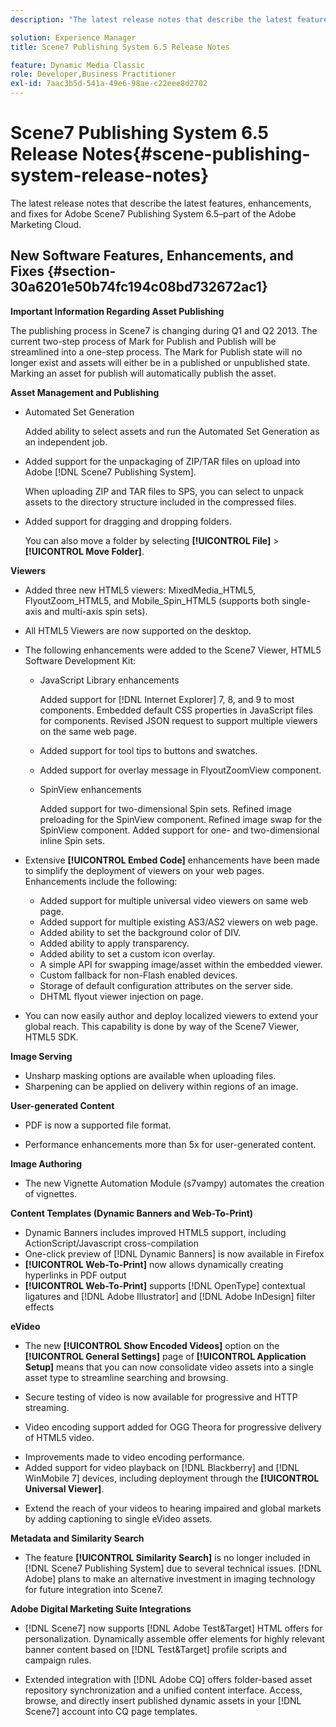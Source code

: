 ```yaml
---
description: "The latest release notes that describe the latest features, enhancements, and fixes for Adobe Scene7 Publishing System 6.5, part of the Adobe Experience Manager solution in the Adobe Marketing Cloud."

solution: Experience Manager
title: Scene7 Publishing System 6.5 Release Notes

feature: Dynamic Media Classic
role: Developer,Business Practitioner
exl-id: 7aac3b5d-541a-49e6-98ae-c22eee8d2702
---
```

# Scene7 Publishing System 6.5 Release Notes{#scene-publishing-system-release-notes}

The latest release notes that describe the latest features, enhancements, and fixes for Adobe Scene7 Publishing System 6.5–part of the Adobe Marketing Cloud.

## New Software Features, Enhancements, and Fixes {#section-30a6201e50b74fc194c08bd732672ac1}

**Important Information Regarding Asset Publishing**

The publishing process in Scene7 is changing during Q1 and Q2 2013. The current two-step process of Mark for Publish and Publish will be streamlined into a one-step process. The Mark for Publish state will no longer exist and assets will either be in a published or unpublished state. Marking an asset for publish will automatically publish the asset. 

**Asset Management and Publishing**

* Automated Set Generation

  Added ability to select assets and run the Automated Set Generation as an independent job. 
* Added support for the unpackaging of ZIP/TAR files on upload into Adobe [!DNL Scene7 Publishing System].

  When uploading ZIP and TAR files to SPS, you can select to unpack assets to the directory structure included in the compressed files. 

* Added support for dragging and dropping folders.

  You can also move a folder by selecting **[!UICONTROL File]** > **[!UICONTROL Move Folder]**.

**Viewers**

* Added three new HTML5 viewers: MixedMedia_HTML5, FlyoutZoom_HTML5, and Mobile_Spin_HTML5 (supports both single-axis and multi-axis spin sets).
<!-- 
  [More information](http://help.adobe.com/en_US/scene7/using/WS6E593DEA-7D81-4cd6-84B0-85E8BB274176.html#WS1c46793299cf21d77e926d1613177f0a020-8000.html).  -->
* All HTML5 Viewers are now supported on the desktop.

<!--   [More information](http://help.adobe.com/en_US/scene7/using/WS6E593DEA-7D81-4cd6-84B0-85E8BB274176.html#WS1c46793299cf21d77e926d1613177f0a020-8000.html). --> 
* The following enhancements were added to the Scene7 Viewer, HTML5 Software Development Kit:

  * JavaScript Library enhancements

    Added support for [!DNL Internet Explorer] 7, 8, and 9 to most components. Embedded default CSS properties in JavaScript files for components. Revised JSON request to support multiple viewers on the same web page.
 
  * Added support for tool tips to buttons and swatches. 
  * Added support for overlay message in FlyoutZoomView component. 
  * SpinView enhancements

      Added support for two-dimensional Spin sets. Refined image preloading for the SpinView component. Refined image swap for the SpinView component. Added support for one- and two-dimensional inline Spin sets.

* Extensive **[!UICONTROL Embed Code]** enhancements have been made to simplify the deployment of viewers on your web pages. Enhancements include the following:

    * Added support for multiple universal video viewers on same web page. 
    * Added support for multiple existing AS3/AS2 viewers on web page. 
    * Added ability to set the background color of DIV. 
    * Added ability to apply transparency. 
    * Added ability to set a custom icon overlay. 
    * A simple API for swapping image/asset within the embedded viewer. 
    * Custom fallback for non-Flash enabled devices. 
    * Storage of default configuration attributes on the server side. 
    * DHTML flyout viewer injection on page. 

* You can now easily author and deploy localized viewers to extend your global reach. This capability is done by way of the Scene7 Viewer, HTML5 SDK.

**Image Serving**

* Unsharp masking options are available when uploading files. 
* Sharpening can be applied on delivery within regions of an image.

**User-generated Content**

* PDF is now a supported file format.

<!--   [More information](http://help.adobe.com/en_US/scene7/using/WSe8b0455615e2dc47-2df907a712f31201b35-8000.html).  -->
* Performance enhancements more than 5x for user-generated content.

**Image Authoring**

* The new Vignette Automation Module (s7vampy) automates the creation of vignettes.

**Content Templates (Dynamic Banners and Web-To-Print)**

* Dynamic Banners includes improved HTML5 support, including ActionScript/Javascript cross-compilation 
* One-click preview of [!DNL Dynamic Banners] is now available in Firefox 
* **[!UICONTROL Web-To-Print]** now allows dynamically creating hyperlinks in PDF output 
* **[!UICONTROL Web-To-Print]** supports [!DNL OpenType] contextual ligatures and [!DNL Adobe Illustrator] and [!DNL Adobe InDesign] filter effects

**eVideo**

* The new **[!UICONTROL Show Encoded Videos]** option on the **[!UICONTROL General Settings]** page of **[!UICONTROL Application Setup]** means that you can now consolidate video assets into a single asset type to streamline searching and browsing.

<!--   [More information](http://help.adobe.com/en_US/scene7/using/WSCCBA9D3A-06A3-4f29-AF6B-36CBB2A655F1.html).  -->

* Secure testing of video is now available for progressive and HTTP streaming.

<!--   [More information](http://help.adobe.com/en_US/scene7/using/WSd968ca97bf01df72-5efde3a123268dd80f5-8000.html). --> 
* Video encoding support added for OGG Theora for progressive delivery of HTML5 video.

<!--   [More information](http://help.adobe.com/en_US/scene7/using/WSE86ACF2B-BD50-4c48-A1D7-9CD4405B62D0.html#WS1c46793299cf21d7-39fae9c1131ba8968f7-7fff.html). --> 
* Improvements made to video encoding performance. 
* Added support for video playback on [!DNL Blackberry] and [!DNL WinMobile 7] devices, including deployment through the **[!UICONTROL Universal Viewer]**.

<!--   [More information](http://help.adobe.com/en_US/scene7/using/WS6E593DEA-7D81-4cd6-84B0-85E8BB274176.html#WS1c46793299cf21d77e926d1613177f0a020-8000.html) or the [eVideo chapter](http://help.adobe.com/en_US/scene7/using/WS53492AE1-6029-45d8-BF80-F4B5CF33EB08.html). --> 

* Extend the reach of your videos to hearing impaired and global markets by adding captioning to single eVideo assets.

<!--   See [More information](http://help.adobe.com/en_US/scene7/using/WS98ca2e6790647c06-6f6f53e137b959f094-8000.html). -->

**Metadata and Similarity Search**

* The feature **[!UICONTROL Similarity Search]** is no longer included in [!DNL Scene7 Publishing System] due to several technical issues. [!DNL Adobe] plans to make an alternative investment in imaging technology for future integration into Scene7.

**Adobe Digital Marketing Suite Integrations**

* [!DNL Scene7] now supports [!DNL Adobe Test&Target] HTML offers for personalization. Dynamically assemble offer elements for highly relevant banner content based on [!DNL Test&Target] profile scripts and campaign rules. 

* Extended integration with [!DNL Adobe CQ] offers folder-based asset repository synchronization and a unified content interface. Access, browse, and directly insert published dynamic assets in your [!DNL Scene7] account into CQ page templates.
